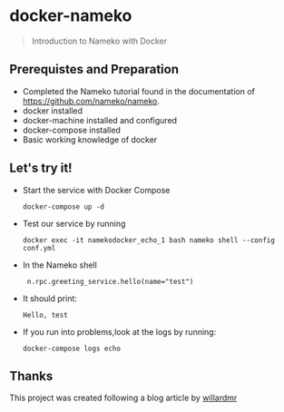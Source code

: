 # docker-nameko

> Introduction to Nameko with Docker

## Prerequistes and Preparation

- Completed the Nameko tutorial found in the documentation of https://github.com/nameko/nameko.
- docker installed
- docker-machine installed and configured
- docker-compose installed
- Basic working knowledge of docker

## Let's try it!

- Start the service with Docker Compose

    `docker-compose up -d`

- Test our service by running

    `docker exec -it namekodocker_echo_1 bash nameko shell --config conf.yml`

- In the Nameko shell

    ` n.rpc.greeting_service.hello(name="test")`

- It should print:

    `Hello, test`

- If you run into problems,look at the logs by running:

    `docker-compose logs echo`

## Thanks
This project was created following a blog article by [willardmr](https://max6log.wordpress.com/2017/04/23/introduction-to-nameko-with-docker/)

